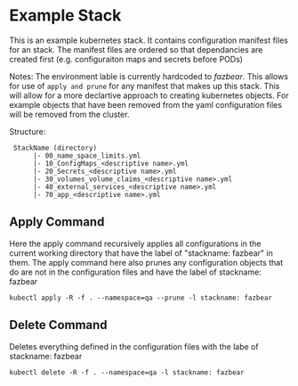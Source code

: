 # Example Stack
This is an example kubernetes stack. It contains configuration manifest files for an stack. The manifest files are ordered so that 
dependancies are created first (e.g. configuraiton maps and secrets before PODs)

Notes:
The environment lable is currently hardcoded to _fazbear_. This allows for use of `apply and prune` for any manifest that 
makes up this stack. This will allow for a more declartive approach to creating kubernetes objects. For example objects 
that have been removed from the yaml configuration files will be removed from the cluster. 

Structure:

     StackName (directory)
          |- 00_name_space_limits.yml
          |- 10_ConfigMaps_<descriptive name>.yml
          |- 20_Secrets_<descriptive name>.yml
          |- 30_volumes_volume_claims_<descriptive name>.yml
          |- 40_external_services_<descriptive name>.yml
          |- 70_app_<descriptive name>.yml

## Apply Command
Here the apply command recursively applies all configurations in the current working directory
that have the label of "stackname: fazbear" in them. The apply command here also prunes any configuration objects
that do are not in the configuration files and have the label of stackname: fazbear
```
kubectl apply -R -f . --namespace=qa --prune -l stackname: fazbear 
```

## Delete Command 
Deletes everything defined in the configuration files with the labe of stackname: fazbear
```
kubectl delete -R -f . --namespace=qa -l stackname: fazbear
```